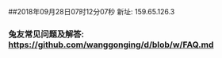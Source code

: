 ##2018年09月28日07时12分07秒 新址: 159.65.126.3
### 兔友常见问题及解答: https://github.com/wanggonging/d/blob/w/FAQ.md
